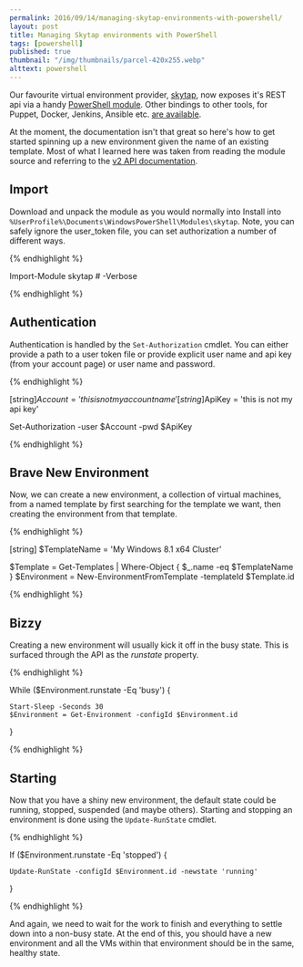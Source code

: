 ```yaml
---
permalink: 2016/09/14/managing-skytap-environments-with-powershell/
layout: post
title: Managing Skytap environments with PowerShell
tags: [powershell]
published: true
thumbnail: "/img/thumbnails/parcel-420x255.webp"
alttext: powershell
---
```


Our favourite virtual environment provider, <a href="http://skytap.com">skytap</a>, now
exposes it's REST api via a handy
<a href="https://github.com/skytap/Powershell_Module_for_Skytap">PowerShell module</a>. Other
bindings to other tools, for Puppet, Docker, Jenkins, Ansible etc.
<a href="http://help.skytap.com/developer-tools.html">are available</a>.

At the moment, the documentation isn't that great so here's how to get started spinning up
a new environment given the name of an existing template. Most of what I learned here was taken
from reading the module source and referring to the
<a href="http://help.skytap.com/API_v2_Documentation.html">v2 API documentation</a>.

## Import

Download and unpack the module as you would normally into Install into
<code>%UserProfile%\Documents\WindowsPowerShell\Modules\skytap</code>. Note, you can safely ignore
the user_token file, you can set authorization a number of different ways.

{% endhighlight %}

Import-Module skytap # -Verbose

{% endhighlight %}

## Authentication

Authentication is handled by the <code>Set-Authorization</code> cmdlet. You can either provide a path
to a user token file or provide explicit user name and api key (from your account page) or
user name and password.

{% endhighlight %}

[string]$Account = 'this is not my account name'
[string]$ApiKey = 'this is not my api key'

Set-Authorization -user $Account -pwd $ApiKey

{% endhighlight %}

## Brave New Environment

Now, we can create a new environment, a collection of virtual machines, from a named template
by first searching for the template we want, then creating the environment from that template.

{% endhighlight %}

[string] $TemplateName = 'My Windows 8.1 x64 Cluster'

$Template = Get-Templates | Where-Object { $_.name -eq $TemplateName }
$Environment = New-EnvironmentFromTemplate -templateId $Template.id

{% endhighlight %}

## Bizzy

Creating a new environment will usually kick it off in the busy state. This is surfaced
through the API as the _runstate_ property.

{% endhighlight %}

While ($Environment.runstate -Eq 'busy') {

    Start-Sleep -Seconds 30
    $Environment = Get-Environment -configId $Environment.id

}

{% endhighlight %}

## Starting

Now that you have a shiny new environment, the default state could be running, stopped, suspended
(and maybe others). Starting and stopping an environment is done using the <code>Update-RunState</code>
cmdlet.

{% endhighlight %}

If ($Environment.runstate -Eq 'stopped') {

    Update-RunState -configId $Environment.id -newstate 'running'

}

{% endhighlight %}

And again, we need to wait for the work to finish and everything to settle down into a non-busy
state. At the end of this, you should have a new environment and all the VMs within that
environment should be in the same, healthy state.
